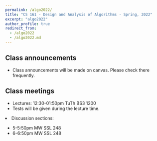 ```yaml
---
permalink: /algo2022/
title: "CS 161 - Design and Analysis of Algorithms - Spring, 2022"
excerpt: "algo2022"
author_profile: true
redirect_from: 
  - /algo2022
  - /algo2022.md
---
```

<H2>Class announcements</H2>
<UL>
 <LI> Class announcements will be made on canvas. Please check there frequently. </LI>
</UL>
<H2>Class meetings</H2>
<UL>
 <LI> Lectures: 12:30-01:50pm TuTh BS3 1200 </LI>
 <LI> Tests will be given during the lecture time. </LI>
 </UL>
 <LI> Discussion sections: </LI>
 <UL>
  <LI> 5-5:50pm MW SSL 248 </LI>
  <LI> 6-6:50pm MW SSL 248 </LI>
 </UL>
